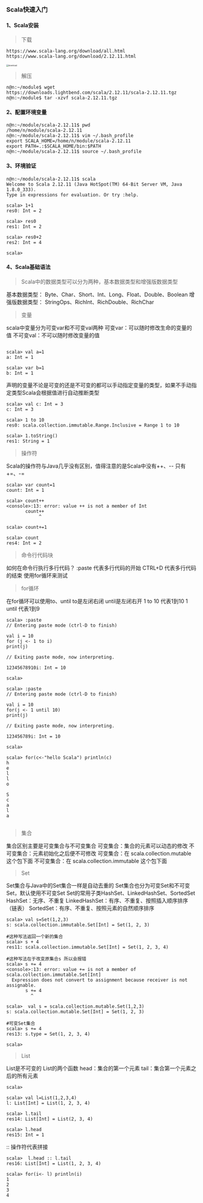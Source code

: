 ### Scala快速入门
#### 1、Scala安装
>下载
```text
https://www.scala-lang.org/download/all.html
https://www.scala-lang.org/download/2.12.11.html
```
<img src="bigdata/scala/imgs/scala_download.png" alt="download" style="zoom:35%;" />

> 解压

```shell
n@n:~/module$ wget https://downloads.lightbend.com/scala/2.12.11/scala-2.12.11.tgz
n@n:~/module$ tar -xzvf scala-2.12.11.tgz 

```
#### 2、配置环境变量
```shell
n@n:~/module/scala-2.12.11$ pwd
/home/n/module/scala-2.12.11
n@n:~/module/scala-2.12.11$ vim ~/.bash_profile 
export SCALA_HOME=/home/n/module/scala-2.12.11
export PATH=.:$SCALA_HOME/bin:$PATH
n@n:~/module/scala-2.12.11$ source ~/.bash_profile 
```
#### 3、环境验证
```shell
n@n:~/module/scala-2.12.11$ scala
Welcome to Scala 2.12.11 (Java HotSpot(TM) 64-Bit Server VM, Java 1.8.0_333).
Type in expressions for evaluation. Or try :help.

scala> 1+1
res0: Int = 2

scala> res0
res1: Int = 2

scala> res0+2
res2: Int = 4

scala> 
```
#### 4、Scala基础语法

> Scala中的数据类型可以分为两种，基本数据类型和增强版数据类型

基本数据类型： Byte、Char、Short、Int、Long、Float、Double、Boolean
增强版数据类型： StringOps、RichInt、RichDouble、RichChar

> 变量

scala中变量分为可变var和不可变val两种
可变var：可以随时修改生命的变量的值
不可变val：不可以随时修改变量的值
```shell

scala> val a=1
a: Int = 1

scala> var b=1
b: Int = 1
```
声明的变量不论是可变的还是不可变的都可以手动指定变量的类型，如果不手动指定类型Scala会根据值进行自动推断类型
```shell
scala> val c: Int = 3
c: Int = 3

scala> 1 to 10
res0: scala.collection.immutable.Range.Inclusive = Range 1 to 10

scala> 1.toString()
res1: String = 1
```

> 操作符

Scala的操作符与Java几乎没有区别，值得注意的是Scala中没有++、-- 只有+=、-=
```shell
scala> var count=1
count: Int = 1

scala> count++
<console>:13: error: value ++ is not a member of Int
       count++
            ^

scala> count+=1

scala> count
res4: Int = 2
```

> 命令行代码块

如何在命令行执行多行代码？
:paste 代表多行代码的开始
CTRL+D 代表多行代码的结束
使用for循环来测试

> for循环

在for循环可以使用to、until
to是左闭右闭
until是左闭右开
1 to 10 代表1到10
1 until 代表1到9
```shell
scala> :paste
// Entering paste mode (ctrl-D to finish)

val i = 10
for (j <- 1 to i)
print(j)

// Exiting paste mode, now interpreting.

12345678910i: Int = 10

scala> 

scala> :paste
// Entering paste mode (ctrl-D to finish)

val i = 10
for(j <- 1 until 10)
print(j)

// Exiting paste mode, now interpreting.

123456789i: Int = 10

scala> 

scala> for(c<-"hello Scala") println(c)
h
e
l
l
o
 
S
c
a
l
a


```

>集合

集合区别主要是可变集合与不可变集合
可变集合：集合的元素可以动态的修改
不可变集合：元素初始化之后便不可修改
可变集合：在 scala.collection.mutable 这个包下面
不可变集合：在 scala.collection.immutable 这个包下面

> Set

Set集合与Java中的Set集合一样是自动去重的
Set集合也分为可变Set和不可变Set，默认使用不可变Set
Set的常用子类HashSet、LinkedHashSet、SortedSet
HashSet：无序、不重复
LinkedHashSet：有序、不重复、按照插入顺序排序（链表）
SortedSet：有序、不重复、按照元素的自然顺序排序

```shell
scala> val s=Set(1,2,3)
s: scala.collection.immutable.Set[Int] = Set(1, 2, 3)

#这种写法返回一个新的集合
scala> s + 4
res11: scala.collection.immutable.Set[Int] = Set(1, 2, 3, 4)

#这种写法在于改变原集合s 所以会报错
scala> s += 4
<console>:13: error: value += is not a member of scala.collection.immutable.Set[Int]
  Expression does not convert to assignment because receiver is not assignable.
       s += 4
         ^

scala>  val s = scala.collection.mutable.Set(1,2,3)
s: scala.collection.mutable.Set[Int] = Set(1, 2, 3)

#可变Set集合
scala> s += 4
res13: s.type = Set(1, 2, 3, 4)

scala> 
```

> List

List是不可变的
List的两个函数
head：集合的第一个元素
tail：集合第一个元素之后的所有元素

```shell
scala> 

scala> val l=List(1,2,3,4)
l: List[Int] = List(1, 2, 3, 4)

scala> l.tail
res14: List[Int] = List(2, 3, 4)

scala> l.head
res15: Int = 1
```

:: 操作符代表拼接
```shell
scala>  l.head :: l.tail
res16: List[Int] = List(1, 2, 3, 4)

scala> for(i<- l) println(i)
1
2
3
4
```

```shell

```